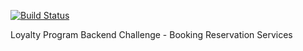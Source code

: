 [![Build Status](https://travis-ci.com/johnchuks/Loyalty-program-backend-challenge.svg?token=9A6KLhYaSrYZHmHD4CSZ&branch=master)](https://travis-ci.com/johnchuks/Loyalty-program-backend-challenge)


Loyalty Program Backend Challenge - Booking Reservation Services


